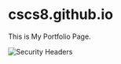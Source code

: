 # cscs8.github.io

This is My Portfolio Page.

![Security Headers](https://img.shields.io/security-headers?url=https%3A%2F%2Fcscs8.github.io%2F)
